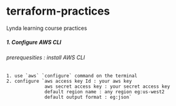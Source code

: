 # terraform-practices
Lynda learning course practices

##### 1. Configure AWS CLI
###### prerequesities : install AWS CLI
    1. use `aws` `configure` command on the terminal
    2. configure `aws access key Id : your aws key
                  aws secret access key : your secret access key
                  default region name : any region eg:us-west2
                  default output format : eg:json`

